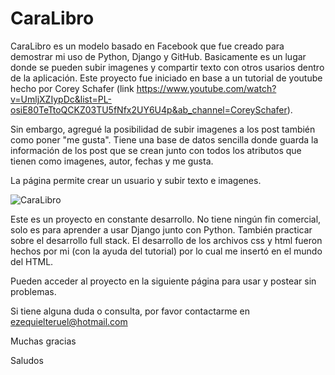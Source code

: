 # CaraLibro
CaraLibro es un modelo basado en Facebook que fue creado para demostrar mi uso de Python, Django y GitHub. Basicamente es un lugar donde se pueden subir imagenes y compartir texto con otros usarios dentro de la aplicación. Este proyecto fue iniciado en base a un tutorial de youtube hecho por Corey Schafer (link https://www.youtube.com/watch?v=UmljXZIypDc&list=PL-osiE80TeTtoQCKZ03TU5fNfx2UY6U4p&ab_channel=CoreySchafer). 

Sin embargo, agregué la posibilidad de subir imagenes a los post también como poner "me gusta". Tiene una base de datos sencilla donde guarda la información de los post que se crean junto con todos los atributos que tienen como imagenes, autor, fechas y me gusta.

La página permite crear un usuario y subir texto e imagenes.

![CaraLibro](https://user-images.githubusercontent.com/94491753/152708608-9be76f51-18a5-4392-b7a0-4cea2890a6e8.jpg)


Este es un proyecto en constante desarrollo. No tiene ningún fin comercial, solo es para aprender a usar Django junto con Python. También practicar sobre el desarrollo full stack. El desarrollo de los archivos css y html fueron hechos por mi (con la ayuda del tutorial) por lo cual me insertó en el mundo del HTML.

Pueden acceder al proyecto en la siguiente página para usar y postear sin problemas.

Si tiene alguna duda o consulta, por favor contactarme en ezequielteruel@hotmail.com

Muchas gracias

Saludos
